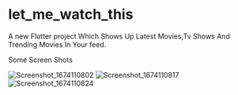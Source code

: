 # let_me_watch_this

A new Flutter project Which Shows Up Latest Movies,Tv Shows And Trending Movies In Your feed.

Some Screen Shots

![Screenshot_1674110802](https://user-images.githubusercontent.com/46734231/213374262-82fac428-a07e-4150-8a7f-dc8b884dcce6.png)
![Screenshot_1674110817](https://user-images.githubusercontent.com/46734231/213374275-dd08749f-a133-425d-88b0-4d748792f2b1.png)
![Screenshot_1674110824](https://user-images.githubusercontent.com/46734231/213374278-d319cfe3-52b0-4c94-8cc2-64f116d1e25b.png)
